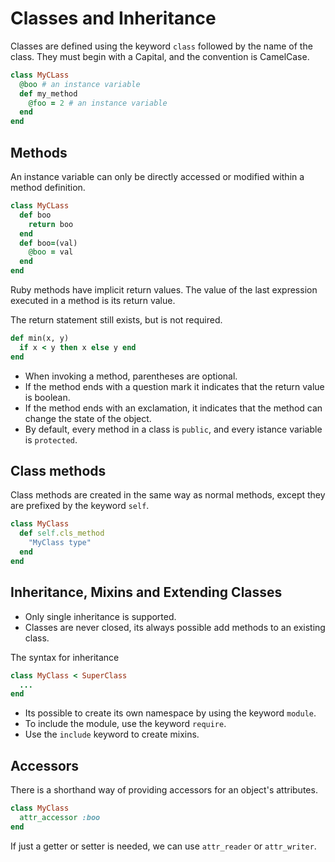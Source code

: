 # Classes and Inheritance

Classes are defined using the keyword `class` followed by the name of the class.
They must begin with a Capital, and the convention is CamelCase.

```ruby
class MyCLass
  @boo # an instance variable
  def my_method
    @foo = 2 # an instance variable
  end
end
```

## Methods

An instance variable can only be directly accessed or modified within a method
definition.
```ruby
class MyCLass
  def boo
    return boo
  end
  def boo=(val)
    @boo = val
  end
end
```

Ruby methods have implicit return values. The value of the last expression
executed in a method is its return value.

The return statement still exists, but is not required.

```ruby
def min(x, y)
  if x < y then x else y end
end
```

- When invoking a method, parentheses are optional.
- If the method ends with a question mark it indicates that the return value
is boolean.
- If the method ends with an exclamation, it indicates that the method can
change the state of the object.
- By default, every method in a class is `public`, and every istance variable
is `protected`.



## Class methods
Class methods are created in the same way as normal methods, except they are
prefixed by the keyword `self`.

```ruby
class MyClass
  def self.cls_method
    "MyClass type"
  end
end
```

## Inheritance, Mixins and Extending Classes

- Only single inheritance is supported.
- Classes are never closed, its always possible add methods to an existing class.

The syntax for inheritance

```ruby
class MyClass < SuperClass
  ...
end
```

- Its possible to create its own namespace by using the keyword `module`.
- To include the module, use the keyword `require`.
- Use the `include` keyword to create mixins.

## Accessors

There is a shorthand way of providing accessors for an object's attributes.

```ruby
class MyClass
  attr_accessor :boo
end
```

If just a getter or setter is needed, we can use `attr_reader` or `attr_writer`.
